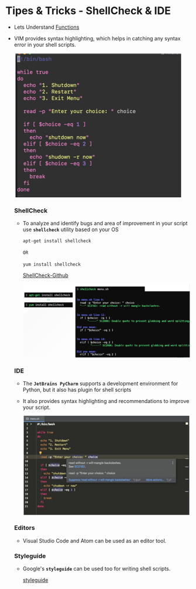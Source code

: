 # Tipes & Tricks - ShellCheck & IDE

  - Lets Understand [Functions](https://kodekloud.com/courses/1029419/lectures/21506444)

  - VIM provides syntax highlighting, which helps in catching any syntax error in your shell scripts.

    ![vi](../../images/vi.PNG)

    ### ShellCheck

    - To analyze and identify bugs and area of improvement in your script use **`shellcheck`** utility based on your OS
  
      ```
      apt-get install shellcheck
  
      OR
  
      yum install shellcheck
  
      ```
      [ShellCheck-Github](https://github.com/koalaman/shellcheck)

      
      ![s](../../images/s.PNG)

    
    ### IDE

    - The **`JetBrains PyCharm`** supports a development environment for Python, but it also has plugin for shell scripts
    - It also provides syntax highlighting and recommendations to improve your script.


      ![id](../../images/id.PNG)

    
    ### Editors 

    - Visual Studio Code and Atom can be used as an editor tool.


    ### Styleguide

    - Google's **`styleguide`** can be used too for writing shell scripts.

      [styleguide](https://google.github.io/styleguide/shellguide.html)

